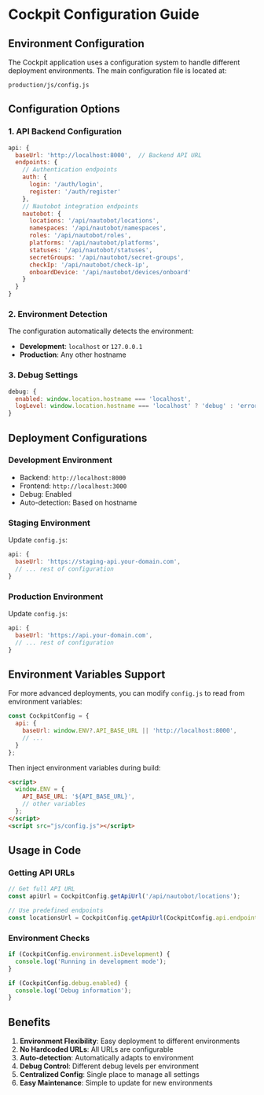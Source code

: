 # Cockpit Configuration Guide

## Environment Configuration

The Cockpit application uses a configuration system to handle different deployment environments. The main configuration file is located at:

```
production/js/config.js
```

## Configuration Options

### 1. API Backend Configuration

```javascript
api: {
  baseUrl: 'http://localhost:8000',  // Backend API URL
  endpoints: {
    // Authentication endpoints
    auth: {
      login: '/auth/login',
      register: '/auth/register'
    },
    // Nautobot integration endpoints
    nautobot: {
      locations: '/api/nautobot/locations',
      namespaces: '/api/nautobot/namespaces',
      roles: '/api/nautobot/roles',
      platforms: '/api/nautobot/platforms',
      statuses: '/api/nautobot/statuses',
      secretGroups: '/api/nautobot/secret-groups',
      checkIp: '/api/nautobot/check-ip',
      onboardDevice: '/api/nautobot/devices/onboard'
    }
  }
}
```

### 2. Environment Detection

The configuration automatically detects the environment:

- **Development**: `localhost` or `127.0.0.1`
- **Production**: Any other hostname

### 3. Debug Settings

```javascript
debug: {
  enabled: window.location.hostname === 'localhost',
  logLevel: window.location.hostname === 'localhost' ? 'debug' : 'error'
}
```

## Deployment Configurations

### Development Environment
- Backend: `http://localhost:8000`
- Frontend: `http://localhost:3000`
- Debug: Enabled
- Auto-detection: Based on hostname

### Staging Environment
Update `config.js`:
```javascript
api: {
  baseUrl: 'https://staging-api.your-domain.com',
  // ... rest of configuration
}
```

### Production Environment
Update `config.js`:
```javascript
api: {
  baseUrl: 'https://api.your-domain.com',
  // ... rest of configuration
}
```

## Environment Variables Support

For more advanced deployments, you can modify `config.js` to read from environment variables:

```javascript
const CockpitConfig = {
  api: {
    baseUrl: window.ENV?.API_BASE_URL || 'http://localhost:8000',
    // ...
  }
};
```

Then inject environment variables during build:

```html
<script>
  window.ENV = {
    API_BASE_URL: '${API_BASE_URL}',
    // other variables
  };
</script>
<script src="js/config.js"></script>
```

## Usage in Code

### Getting API URLs
```javascript
// Get full API URL
const apiUrl = CockpitConfig.getApiUrl('/api/nautobot/locations');

// Use predefined endpoints
const locationsUrl = CockpitConfig.getApiUrl(CockpitConfig.api.endpoints.nautobot.locations);
```

### Environment Checks
```javascript
if (CockpitConfig.environment.isDevelopment) {
  console.log('Running in development mode');
}

if (CockpitConfig.debug.enabled) {
  console.log('Debug information');
}
```

## Benefits

1. **Environment Flexibility**: Easy deployment to different environments
2. **No Hardcoded URLs**: All URLs are configurable
3. **Auto-detection**: Automatically adapts to environment
4. **Debug Control**: Different debug levels per environment
5. **Centralized Config**: Single place to manage all settings
6. **Easy Maintenance**: Simple to update for new environments
